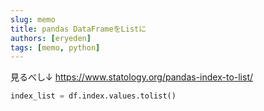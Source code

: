 ```yaml
---
slug: memo
title: pandas DataFrameをListに
authors: [eryeden]
tags: [memo, python]
---
```


見るべし↓
https://www.statology.org/pandas-index-to-list/

```python
index_list = df.index.values.tolist()
```